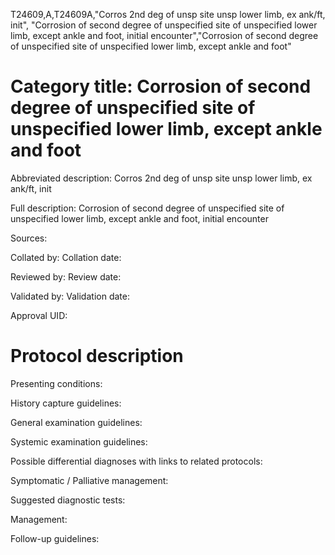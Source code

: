 T24609,A,T24609A,"Corros 2nd deg of unsp site unsp lower limb, ex ank/ft, init", "Corrosion of second degree of unspecified site of unspecified lower limb, except ankle and foot, initial encounter","Corrosion of second degree of unspecified site of unspecified lower limb, except ankle and foot"
# Category title: Corrosion of second degree of unspecified site of unspecified lower limb, except ankle and foot

Abbreviated description: Corros 2nd deg of unsp site unsp lower limb, ex ank/ft, init

Full description: Corrosion of second degree of unspecified site of unspecified lower limb, except ankle and foot, initial encounter

Sources:

Collated by:
Collation date:

Reviewed by:
Review date:

Validated by:
Validation date:

Approval UID:

# Protocol description

Presenting conditions:

History capture guidelines:

General examination guidelines:

Systemic examination guidelines:

Possible differential diagnoses with links to related protocols:

Symptomatic / Palliative management:

Suggested diagnostic tests:

Management:

Follow-up guidelines:

